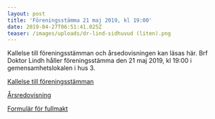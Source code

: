 ```yaml
---
layout: post
title: 'Föreningsstämma 21 maj 2019, kl 19:00'
date: 2019-04-27T06:51:41.025Z
teaser: /images/uploads/dr-lind-sidhuvud (liten).png
---
```

Kallelse till föreningsstämman och årsedovisningen kan läsas här. Brf Doktor Lindh håller föreningsstämma den 21 maj 2019, kl 19:00 i  gemensamhetslokalen i hus 3.

[Kallelse till föreningsstämman](/images/uploads/Kallelse_Foreningsstamma_var_2019.pdf)

[Årsredovisning](/images/uploads/Arsredovisning_2018_Brf_Dr_Lindh.pdf)

[Formulär för fullmakt](/images/uploads/Fullmakt.pdf)
